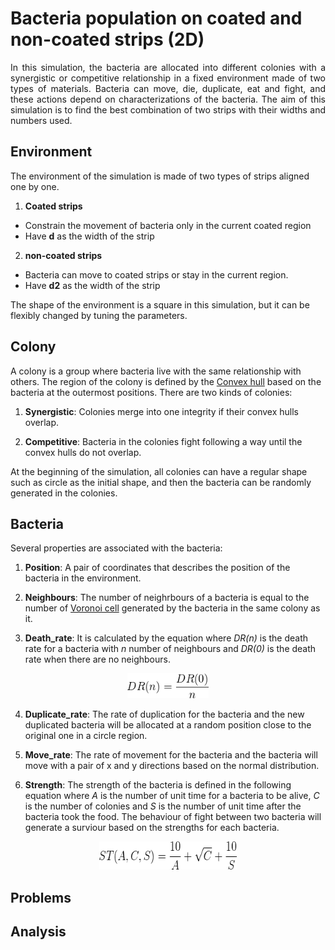 # Bacteria population on coated and non-coated strips (2D)

<div style="text-align: justify"> In this simulation, the bacteria are allocated into different colonies with a synergistic or competitive relationship in a fixed environment made of two types of materials. Bacteria can move, die, duplicate, eat and fight, and these actions depend on characterizations of the bacteria. The aim of this simulation is to find the best combination of two strips with their widths and numbers used. </div> 

## Environment

The environment of the simulation is made of two types of strips aligned one by one. 
1. **Coated strips** 
* Constrain the movement of bacteria only in the current coated region
* Have **d** as the width of the strip

2. **non-coated strips** 
* Bacteria can move to coated strips or stay in the current region. 
* Have **d2** as the width of the strip

The shape of the environment is a square in this simulation, but it can be flexibly changed by tuning the parameters.

  

## Colony

A colony is a group where bacteria live with the same relationship with others. The region of the colony is defined by the [Convex hull](https://docs.scipy.org/doc/scipy/reference/generated/scipy.spatial.ConvexHull.html) based on the bacteria at the outermost positions. There are two kinds of colonies:

1. **Synergistic**: Colonies merge into one integrity if their 
convex hulls overlap.

2. **Competitive**: Bacteria in the colonies fight following a way until the convex hulls do not overlap.

At the beginning of the simulation, all colonies can have a regular shape such as circle as the initial shape, and then the bacteria can be randomly generated in the colonies.

## Bacteria

Several properties are associated with the bacteria:

1. **Position**: A pair of coordinates that describes the position of the bacteria in the environment.

2. **Neighbours**: The number of neighrbours of a bacteria is equal to the number of [Voronoi cell](https://docs.scipy.org/doc/scipy-0.18.1/reference/generated/scipy.spatial.Voronoi.html) generated by the bacteria in the same colony as it.

3. **Death_rate**: It is calculated by the equation where *DR(n)* is the death rate for a bacteria with *n* number of neighbours and *DR(0)* is the death rate when there are no neighbours.

<p align="center">
  <img width="130" height="40" src="https://github.com/FengyiLi1102/bacteria_simulation/blob/master/Eq_death_rate.gif">
</p>

4. **Duplicate_rate**: The rate of duplication for the bacteria and the new duplicated bacteria will be allocated at a random position close to the original one in a circle region.

5. **Move_rate**: The rate of movement for the bacteria and the bacteria will move with a pair of x and y directions based on the normal distribution.

6. **Strength**: The strength of the bacteria is defined in the following equation where *A* is the number of unit time for a bacteria to be alive, *C* is the number of colonies and *S* is the number of unit time after the bacteria took the food. The behaviour of fight between two bacteria will generate a surviour based on the strengths for each bacteria.

<p align="center">
  <img width="220" height="45" src="https://github.com/FengyiLi1102/bacteria_simulation/blob/master/Eq_strength.gif">
</p>


## Problems


## Analysis

